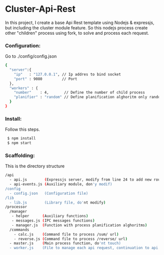# Cluster-Api-Rest
In this project, I create a base Api Rest template using Nodejs & expressjs, but including the cluster module feature. So this nodejs process create other "children" process using fork, to solve and process each request.

### Configuration:
Go to ./config/config.json
```sh
{
  "server":{
    "ip"   : "127.0.0.1", // Ip addres to bind socket
    "port" : 9080         // Port  
  },
  "workers" : {
    "number"    : 4,       // Define the number of child process      
    "planifier" : "random" // Define planification alghoritm only random available.
  }
}
```

### Install:
Follow this steps.
```sh
 $ npm install
 $ npm start
```

### Scaffolding:
This is the directory structure

```sh
/api
  - api.js        (Expressjs server, modify from line 24 to add new routes) 
  - api-events.js (Auxiliary module, don'y modif)
/config
  - config.json   (Configuration file)
/lib
  - lib.js        (Library file, do'nt modify)
/processor
  /manager
   - helper      (Auxiliary functions)
   - messages.js (IPC messages functions)
   - manager.js  (Function with process planification alghoritms)
  /commands
    - calc.js    (Command file to process /sum/ url)
    - reverse.js (Command file to process /reverse/ url)
  - master.js    (Main process function, do'nt touch)
  - worker.js    (File to manage each api request, continuation to api.js)
```
